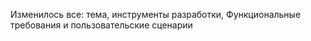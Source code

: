 Изменилось все: тема, инструменты разработки, Функциональные требования и пользовательские сценарии
